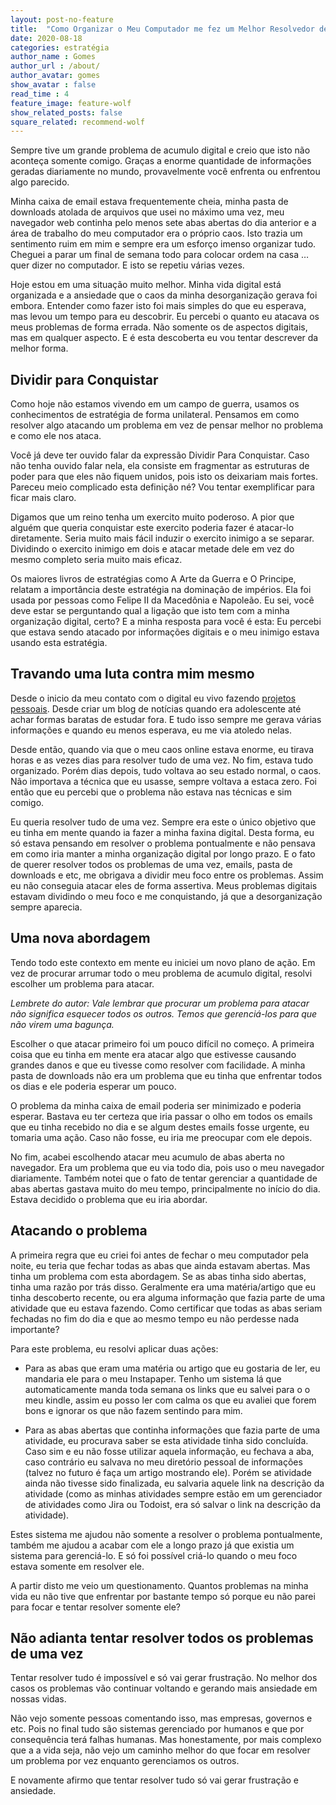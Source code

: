 ```yaml
---
layout: post-no-feature
title:  "Como Organizar o Meu Computador me fez um Melhor Resolvedor de Problemas"
date: 2020-08-18
categories: estratégia
author_name : Gomes
author_url : /about/
author_avatar: gomes
show_avatar : false
read_time : 4
feature_image: feature-wolf
show_related_posts: false
square_related: recommend-wolf
---
```


Sempre tive um grande problema de acumulo digital e creio que isto não aconteça somente comigo.  Graças a enorme quantidade de informações geradas diariamente no mundo, provavelmente você enfrenta ou enfrentou algo parecido.

Minha caixa de email estava frequentemente cheia, minha pasta de downloads atolada de arquivos  que usei no máximo uma vez, meu navegador web continha pelo menos sete abas abertas do dia anterior e a área de trabalho do meu computador era o próprio caos. Isto trazia um sentimento ruim em mim e sempre era um esforço imenso organizar tudo. Cheguei a parar um final de semana todo para colocar ordem na casa … quer dizer no computador. E isto se repetiu várias vezes.

Hoje estou em uma situação muito melhor. Minha vida digital está organizada e a ansiedade que o caos da minha desorganização gerava foi embora. Entender como fazer isto foi mais simples do que eu esperava, mas levou um tempo para eu descobrir. Eu percebi o quanto eu atacava os meus problemas de forma errada. Não somente os de aspectos digitais, mas em qualquer aspecto. E é esta descoberta eu vou tentar descrever da melhor forma. 

## Dividir para Conquistar 

Como hoje não estamos vivendo em um campo de guerra, usamos os conhecimentos de estratégia de forma unilateral. Pensamos em como resolver algo atacando um problema em vez de pensar melhor no problema e como ele nos ataca. 

Você já deve ter ouvido falar da expressão Dividir Para Conquistar. Caso não tenha ouvido falar nela, ela consiste em fragmentar as estruturas de poder para que eles não fiquem unidos, pois isto os deixariam mais fortes. Pareceu meio complicado esta definição né? Vou tentar exemplificar para ficar mais claro.

Digamos que um reino tenha um exercito muito poderoso. A pior que alguém que queria conquistar este exercito poderia fazer é atacar-lo diretamente. Seria muito mais fácil induzir o exercito inimigo a se separar. Dividindo o exercito inimigo em dois e atacar metade dele em vez do mesmo completo seria muito mais eficaz.

Os maiores livros de estratégias como A Arte da Guerra e O Principe, relatam a importância deste estratégia na dominação de impérios. Ela foi usada por pessoas como Felipe II da Macedônia e Napoleão. Eu sei, você deve estar se perguntando qual a ligação que isto tem com a minha organização digital, certo? E a minha resposta para você é esta: Eu percebi que estava sendo atacado por informações digitais e o meu inimigo estava usando esta estratégia. 

## Travando uma luta contra mim mesmo

Desde o inicio da meu contato com o digital eu vivo fazendo [projetos pessoais](https://quebrandoocaminho.com/projeto-pessoal). Desde criar um blog de notícias quando era adolescente até achar formas baratas de estudar fora. E tudo isso sempre me gerava várias informações e quando eu menos esperava, eu me via atoledo nelas. 

Desde então, quando via que o meu caos online estava enorme,  eu tirava horas e as vezes dias para resolver tudo de uma vez.  No fim, estava tudo organizado. Porém dias depois, tudo voltava ao seu estado normal, o caos. Não importava a técnica que eu usasse, sempre voltava a estaca zero. Foi então que eu percebi que o problema não estava nas técnicas e sim comigo. 

Eu queria resolver tudo de uma vez. Sempre era este o único objetivo que eu tinha em mente quando ia fazer a minha faxina digital. Desta forma, eu só estava pensando em resolver o problema pontualmente e não pensava em como iria manter a minha organização digital por longo prazo. E o fato de querer resolver todos os problemas de uma vez, emails, pasta de downloads e etc, me obrigava a dividir meu foco entre os problemas. Assim eu não conseguia atacar eles de forma assertiva. Meus problemas digitais estavam dividindo o meu foco e me conquistando, já que a desorganização sempre aparecia.  

## Uma nova abordagem

Tendo todo este contexto em mente eu iniciei um novo plano de ação. Em vez de procurar arrumar todo o meu problema de acumulo digital, resolvi escolher um problema para atacar. 

*Lembrete do autor: Vale lembrar que procurar um problema para atacar não significa esquecer todos os outros. Temos que gerenciá-los  para que não virem uma bagunça.*

Escolher o que atacar primeiro foi um pouco difícil no começo. A primeira coisa que eu tinha em mente era atacar algo que estivesse causando grandes danos e que eu tivesse como resolver com facilidade. A minha pasta de downloads não era um problema que eu tinha que enfrentar todos os dias e ele poderia esperar um pouco. 

O problema da minha caixa de email poderia ser minimizado e poderia esperar. Bastava eu ter certeza que iria passar o olho em todos os emails que eu tinha recebido no dia e se algum destes emails fosse urgente, eu tomaria uma ação. Caso não fosse, eu iria me preocupar com ele depois. 

No fim, acabei escolhendo atacar meu acumulo de abas aberta no navegador. Era um problema que eu via todo dia, pois uso o meu navegador diariamente. Também notei que o fato de tentar gerenciar a quantidade de abas abertas gastava muito do meu tempo, principalmente no início do dia. Estava decidido o problema que eu iria abordar. 

## Atacando o problema

A primeira regra que eu criei foi antes de fechar o meu computador pela noite, eu teria que fechar todas as abas que ainda estavam abertas. Mas tinha um problema com esta abordagem. Se as abas tinha sido abertas, tinha uma razão por trás disso. Geralmente era uma matéria/artigo que eu tinha descoberto recente, ou era alguma informação que fazia parte de uma atividade que eu estava fazendo. Como certificar que todas as abas seriam fechadas no fim do dia e que ao mesmo tempo eu não perdesse nada importante? 

Para este problema, eu resolvi aplicar duas ações: 
* Para as abas que eram uma matéria ou artigo que eu gostaria de ler, eu mandaria ele para o meu Instapaper. Tenho um sistema lá que automaticamente manda toda semana os links que eu salvei para o o meu kindle, assim eu posso ler com calma os que eu avaliei que forem bons e ignorar os que não fazem sentindo para mim.

* Para as abas abertas que  continha informações que fazia parte de uma atividade, eu procurava saber se esta atividade tinha sido concluída. Caso sim e eu não fosse utilizar aquela informação, eu fechava a aba, caso contrário eu salvava no meu diretório pessoal de informações (talvez no futuro é faça um artigo mostrando ele). 
Porém se atividade ainda não tivesse sido finalizada, eu salvaria aquele link na descrição da atividade (como as minhas atividades sempre estão em um gerenciador de atividades como Jira ou Todoist, era só salvar o link na descrição da atividade). 

Estes sistema me ajudou não somente a resolver o problema pontualmente, também me ajudou a acabar com ele a longo prazo já que existia um sistema para gerenciá-lo. E só foi possível criá-lo quando o meu foco estava somente em resolver ele.

A partir disto me veio um questionamento. Quantos problemas na minha vida eu não tive que enfrentar por bastante tempo só porque eu não parei para focar e tentar resolver somente ele? 

## Não adianta tentar resolver todos os problemas de uma vez

Tentar resolver tudo é impossível e só vai gerar frustração. No melhor dos casos os problemas vão continuar voltando e gerando mais ansiedade em nossas vidas. 

Não vejo somente pessoas comentando isso, mas empresas, governos e etc. Pois no final tudo são sistemas gerenciado por humanos e que por consequência terá falhas humanas. Mas honestamente, por mais complexo que a a vida seja, não vejo um caminho melhor do que focar em resolver um problema por vez enquanto gerenciamos os outros. 

E novamente afirmo que tentar resolver tudo só vai gerar frustração e ansiedade.